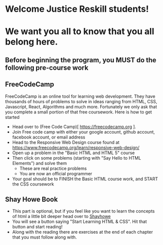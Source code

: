 # Welcome Justice Reskill students!
# We want you all to know that you all belong here.
## Before beginning the program, you MUST do the following pre-course work 
## FreeCodeCamp
FreeCodeCamp is an online tool for learning web development. They have thousands of hours of problems to solve in ideas ranging from HTML, CSS, Javascript, React, Algorithms and much more. Fortunately we only ask that you complete a small portion of that free coursework. 
Here is how to get started
- Head over to (Free Code Camp)[ https://freecodecamp.org ]. 
- Join Free code camp with either your google account, github account, facebook account, or email address
- Head to the Responsive Web Design course found at https://www.freecodecamp.org/learn/responsive-web-design/
- Open up a problem in the "Basic HTML and HTML 5" course
- Then click on some problems (starting with "Say Hello to HTML Elements") and solve them
  - These are real practice problems
  - You are now an official programmer
- Your goal should be to FINISH the Basic HTML course work, and START the CSS coursework
## Shay Howe Book 
- This part is optional, but if you feel like you want to learn the concepts of html a little bit deeper head over to [Shayhowe](https://learn.shayhowe.com/)
- You will see a button saying "Start Learning HTML & CSS". Hit that button and start reading!
- Along with the reading there are exercises at the end of each chapter that you must follow along with. 